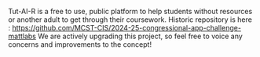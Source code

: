 Tut-AI-R is a free to use, public platform to help students without resources or another adult to get through their coursework. Historic repository is here : https://github.com/MCST-CIS/2024-25-congressional-app-challenge-mattlabs
We are actively upgrading this project, so feel free to voice any concerns and improvements to the concept!
